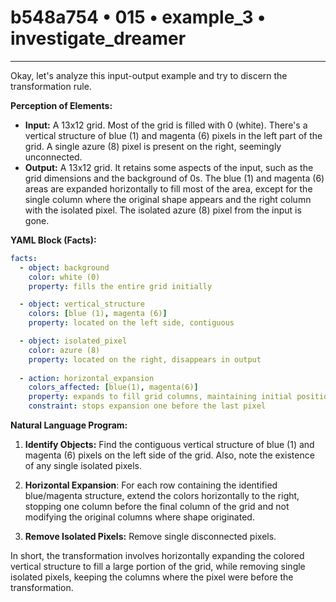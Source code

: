 # b548a754 • 015 • example_3 • investigate_dreamer

---
Okay, let's analyze this input-output example and try to discern the transformation rule.

**Perception of Elements:**

*   **Input:** A 13x12 grid. Most of the grid is filled with 0 (white). There's a vertical structure of blue (1) and magenta (6) pixels in the left part of the grid. A single azure (8) pixel is present on the right, seemingly unconnected.
*   **Output:** A 13x12 grid. It retains some aspects of the input, such as the grid dimensions and the background of 0s. The blue (1) and magenta (6) areas are expanded horizontally to fill most of the area, except for the single column where the original shape appears and the right column with the isolated pixel. The isolated azure (8) pixel from the input is gone.

**YAML Block (Facts):**



```yaml
facts:
  - object: background
    color: white (0)
    property: fills the entire grid initially

  - object: vertical_structure
    colors: [blue (1), magenta (6)]
    property: located on the left side, contiguous

  - object: isolated_pixel
    color: azure (8)
    property: located on the right, disappears in output
    
  - action: horizontal_expansion
    colors_affected: [blue(1), magenta(6)]
    property: expands to fill grid columns, maintaining initial position and vertical arrangement
    constraint: stops expansion one before the last pixel

```



**Natural Language Program:**

1.  **Identify Objects:** Find the contiguous vertical structure of blue (1) and magenta (6) pixels on the left side of the grid. Also, note the existence of any single isolated pixels.

2.  **Horizontal Expansion**: For each row containing the identified blue/magenta structure, extend the colors horizontally to the right, stopping one column before the final column of the grid and not modifying the original columns where shape originated.

3.  **Remove Isolated Pixels:** Remove single disconnected pixels.

In short, the transformation involves horizontally expanding the colored vertical structure to fill a large portion of the grid, while removing single isolated pixels, keeping the columns where the pixel were before the transformation.

